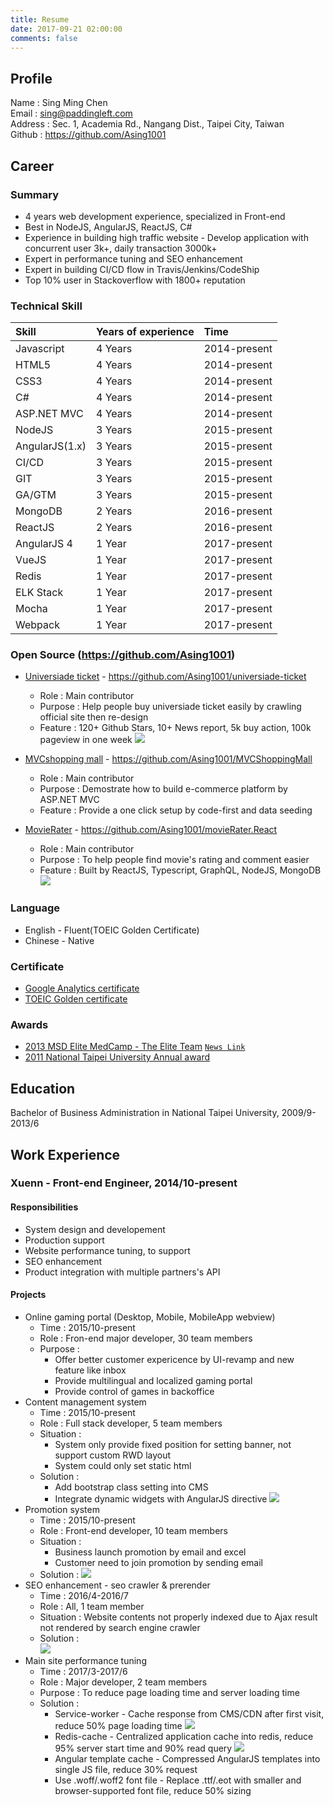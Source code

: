 ```yaml
---
title: Resume
date: 2017-09-21 02:00:00
comments: false
---
```


## Profile

Name : Sing Ming Chen  
Email : sing@paddingleft.com  
Address : Sec. 1, Academia Rd., Nangang Dist., Taipei City, Taiwan  
Github : https://github.com/Asing1001

## Career

### Summary

* 4 years web development experience, specialized in Front-end
* Best in NodeJS, AngularJS, ReactJS, C#
* Experience in building high traffic website - Develop application with concurrent user 3k+, daily transaction 3000k+
* Expert in performance tuning and SEO enhancement
* Expert in building CI/CD flow in Travis/Jenkins/CodeShip
* Top 10% user in Stackoverflow with 1800+ reputation

### Technical Skill

| Skill          | Years of experience | Time         |
| :------------- | :------------------ | :----------- |
| Javascript     | 4 Years             | 2014-present |
| HTML5          | 4 Years             | 2014-present |
| CSS3           | 4 Years             | 2014-present |
| C#             | 4 Years             | 2014-present |
| ASP.NET MVC    | 4 Years             | 2014-present |
| NodeJS         | 3 Years             | 2015-present |
| AngularJS(1.x) | 3 Years             | 2015-present |
| CI/CD          | 3 Years             | 2015-present |
| GIT            | 3 Years             | 2015-present |
| GA/GTM         | 3 Years             | 2015-present |
| MongoDB        | 2 Years             | 2016-present |
| ReactJS        | 2 Years             | 2016-present |
| AngularJS 4    | 1 Year              | 2017-present |
| VueJS          | 1 Year              | 2017-present |
| Redis          | 1 Year              | 2017-present |
| ELK Stack      | 1 Year              | 2017-present |
| Mocha          | 1 Year              | 2017-present |
| Webpack        | 1 Year              | 2017-present |

### Open Source (https://github.com/Asing1001)

* [Universiade ticket](http://ticket.mvrater.com/) - https://github.com/Asing1001/universiade-ticket
  * Role : Main contributor
  * Purpose : Help people buy universiade ticket easily by crawling official site then re-design
  * Feature : 120+ Github Stars, 10+ News report, 5k buy action, 100k pageview in one week
    ![](https://github.com/Asing1001/system-diagrams/blob/master/universiade-ticket.jpg?raw=true)

* [MVCshopping mall](http://wecarestore.azurewebsites.net/) -  https://github.com/Asing1001/MVCShoppingMall
  * Role : Main contributor
  * Purpose : Demostrate how to build e-commerce platform by ASP.NET MVC
  * Feature : Provide a one click setup by code-first and data seeding

* [MovieRater](https://www.mvrater.com/) - https://github.com/Asing1001/movieRater.React
  * Role : Main contributor
  * Purpose : To help people find movie's rating and comment easier
  * Feature : Built by ReactJS, Typescript, GraphQL, NodeJS, MongoDB
    ![](https://github.com/Asing1001/system-diagrams/blob/master/mvrater.jpg?raw=true)

### Language

* English - Fluent(TOEIC Golden Certificate)
* Chinese - Native

### Certificate

* [Google Analytics certificate](https://www.google.com/partners/?hl=zh-TW#i_profile;idtf=100241582365266596912)
* [TOEIC Golden certificate](https://goo.gl/photos/gGjX7pcqvkGqMoZB8)

### Awards

* [2013 MSD Elite MedCamp - The Elite Team](https://goo.gl/photos/kSca7Xf9csrJ2bsd8) [`News Link`](http://bit.ly/1B7iH4H)
* [2011 National Taipei University Annual award](https://goo.gl/photos/QtC9zUMR6qgHiVME7)

## Education

Bachelor of Business Administration in National Taipei University, 2009/9-2013/6

## Work Experience

### Xuenn - Front-end Engineer, 2014/10-present

#### Responsibilities

* System design and developement
* Production support
* Website performance tuning, to support
* SEO enhancement
* Product integration with multiple partners's API

#### Projects

* Online gaming portal (Desktop, Mobile, MobileApp webview)
  * Time : 2015/10-present
  * Role : Fron-end major developer, 30 team members  
  * Purpose :
    * Offer better customer expericence by UI-revamp and new feature like inbox
    * Provide multilingual and localized gaming portal
    * Provide control of games in backoffice
* Content management system
  * Time : 2015/10-present
  * Role : Full stack developer, 5 team members
  * Situation :
    * System only provide fixed position for setting banner, not support custom RWD layout
    * System could only set static html
  * Solution :
    * Add bootstrap class setting into CMS
    * Integrate dynamic widgets with AngularJS directive
    ![](https://github.com/Asing1001/system-diagrams/blob/master/CMS.jpg?raw=true)
* Promotion system
  * Time : 2015/10-present
  * Role : Front-end developer, 10 team members
  * Situation : 
    * Business launch promotion by email and excel
    * Customer need to join promotion by sending email
  * Solution : 
    ![](https://github.com/Asing1001/system-diagrams/blob/master/promotion-uml-uc.jpg?raw=true)
* SEO enhancement - seo crawler & prerender
  * Time : 2016/4-2016/7
  * Role : All, 1 team member
  * Situation : Website contents not properly indexed due to Ajax result not rendered by search engine crawler
  * Solution :  
    ![](https://github.com/Asing1001/system-diagrams/blob/master/seo-crawler-prerender.jpg?raw=true)
* Main site performance tuning
  * Time : 2017/3-2017/6
  * Role : Major developer, 2 team members
  * Purpose : To reduce page loading time and server loading time
  * Solution :
    * Service-worker - Cache response from CMS/CDN after first visit, reduce 50% page loading time
    ![](https://raw.githubusercontent.com/Asing1001/system-diagrams/master/service-worker.jpg)
    * Redis-cache - Centralized application cache into redis, reduce 95% server start time and 90% read query
    ![](https://raw.githubusercontent.com/Asing1001/system-diagrams/master/centralized-cache.jpg)
    * Angular template cache - Compressed AngularJS templates into single JS file, reduce 30% request
    * Use .woff/.woff2 font file - Replace .ttf/.eot with smaller and browser-supported font file, reduce 50% sizing
